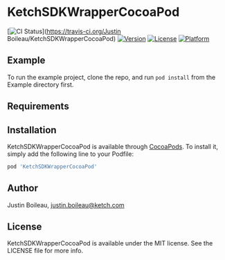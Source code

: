 # KetchSDKWrapperCocoaPod

[![CI Status](https://img.shields.io/travis/Justin%20Boileau/KetchSDKWrapperCocoaPod.svg?style=flat)](https://travis-ci.org/Justin Boileau/KetchSDKWrapperCocoaPod)
[![Version](https://img.shields.io/cocoapods/v/KetchSDKWrapperCocoaPod.svg?style=flat)](https://cocoapods.org/pods/KetchSDKWrapperCocoaPod)
[![License](https://img.shields.io/cocoapods/l/KetchSDKWrapperCocoaPod.svg?style=flat)](https://cocoapods.org/pods/KetchSDKWrapperCocoaPod)
[![Platform](https://img.shields.io/cocoapods/p/KetchSDKWrapperCocoaPod.svg?style=flat)](https://cocoapods.org/pods/KetchSDKWrapperCocoaPod)

## Example

To run the example project, clone the repo, and run `pod install` from the Example directory first.

## Requirements

## Installation

KetchSDKWrapperCocoaPod is available through [CocoaPods](https://cocoapods.org). To install
it, simply add the following line to your Podfile:

```ruby
pod 'KetchSDKWrapperCocoaPod'
```

## Author

Justin Boileau, justin.boileau@ketch.com

## License

KetchSDKWrapperCocoaPod is available under the MIT license. See the LICENSE file for more info.
